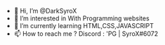 - 👋 Hi, I’m @DarkSyroX
- 👀 I’m interested in With Programming websites
- 🌱 I’m currently learning HTML,CSS,JAVASCRIPT
- 📫 How to reach me ?
Discord : 'PG | SyroX#6072

<!---
DarkSyroX/DarkSyroX is a ✨ special ✨ repository because its `README.md` (this file) appears on your GitHub profile.
You can click the Preview link to take a look at your changes.
--->
